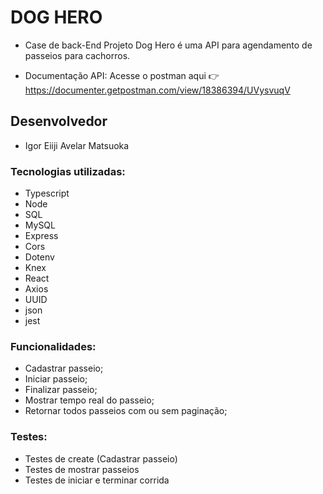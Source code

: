 # DOG HERO
- Case de back-End
Projeto Dog Hero é uma API para agendamento de passeios para cachorros.

- Documentação API:
Acesse o postman aqui 👉 https://documenter.getpostman.com/view/18386394/UVysvuqV


## Desenvolvedor 

- Igor Eiiji Avelar Matsuoka

### Tecnologias utilizadas: 
- Typescript
- Node
- SQL
- MySQL
- Express
- Cors
- Dotenv
- Knex
- React
- Axios
- UUID
- json
- jest

### Funcionalidades:
- Cadastrar passeio;
- Iniciar passeio;
- Finalizar passeio;
- Mostrar tempo real do passeio;
- Retornar todos passeios com ou sem paginação;

### Testes:
- Testes de create (Cadastrar passeio)
- Testes de mostrar passeios
- Testes de iniciar e terminar corrida

